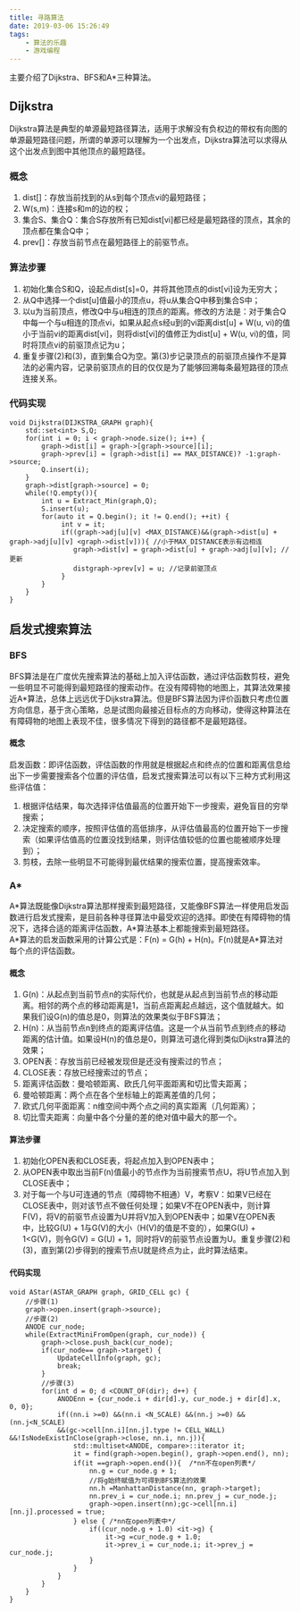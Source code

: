 ```yaml
---
title: 寻路算法
date: 2019-03-06 15:26:49
tags:
    - 算法的乐趣
    - 游戏编程
---
```


主要介绍了Dijkstra、BFS和A*三种算法。

<!-- more -->

## Dijkstra
Dijkstra算法是典型的单源最短路径算法，适用于求解没有负权边的带权有向图的单源最短路径问题，所谓的单源可以理解为一个出发点，Dijkstra算法可以求得从这个出发点到图中其他顶点的最短路径。
### 概念
1. dist[]：存放当前找到的从s到每个顶点vi的最短路径；
2. W(s,m)：连接s和m的边的权；
3. 集合S、集合Q：集合S存放所有已知dist[vi]都已经是最短路径的顶点，其余的顶点都在集合Q中；
4. prev[]：存放当前节点在最短路径上的前驱节点。

### 算法步骤
1. 初始化集合S和Q，设起点dist[s]=0，并将其他顶点的dist[vi]设为无穷大；
2. 从Q中选择一个dist[u]值最小的顶点u，将u从集合Q中移到集合S中；
3. 以u为当前顶点，修改Q中与u相连的顶点的距离。修改的方法是：对于集合Q中每一个与u相连的顶点vi，如果从起点s经u到的vi距离dist[u] + W(u, vi)的值小于当前vi的距离dist[vi]，则将dist[vi]的值修正为dist[u] + W(u, vi)的值，同时将顶点vi的前驱顶点记为u；
4. 重复步骤(2)和(3)，直到集合Q为空。第(3)步记录顶点的前驱顶点操作不是算法的必需内容，记录前驱顶点的目的仅仅是为了能够回溯每条最短路径的顶点连接关系。

### 代码实现
```
void Dijkstra(DIJKSTRA_GRAPH graph){
    std::set<int> S,Q;
    for(int i = 0; i < graph->node.size(); i++) {
        graph->dist[i] = graph->[graph->source][i];
        graph->prev[i] = (graph->dist[i] == MAX_DISTANCE)? -1:graph->source;
        Q.insert(i);
    }
    graph->dist[graph->source] = 0;
    while(!Q.empty()){
        int u = Extract_Min(graph,Q);
        S.insert(u);
        for(auto it = Q.begin(); it != Q.end(); ++it) { 
             int v = it;
             if((graph->adj[u][v] <MAX_DISTANCE)&&(graph->dist[u] + graph->adj[u][v] <graph->dist[v])){ //小于MAX_DISTANCE表示有边相连 
                graph->dist[v] = graph->dist[u] + graph->adj[u][v]; //更新
                distgraph->prev[v] = u; //记录前驱顶点 
             } 
        }
    }
}
```

## 启发式搜索算法

### BFS
BFS算法是在广度优先搜索算法的基础上加入评估函数，通过评估函数剪枝，避免一些明显不可能得到最短路径的搜索动作。在没有障碍物的地图上，其算法效果接近A*算法，总体上远远优于Dijkstra算法。但是BFS算法因为评价函数只考虑位置方向信息，基于贪心策略，总是试图向最接近目标点的方向移动，使得这种算法在有障碍物的地图上表现不佳，很多情况下得到的路径都不是最短路径。

#### 概念
启发函数：即评估函数，评估函数的作用就是根据起点和终点的位置和距离信息给出下一步需要搜索各个位置的评估值，启发式搜索算法可以有以下三种方式利用这些评估值：  
1. 根据评估结果，每次选择评估值最高的位置开始下一步搜索，避免盲目的穷举搜索；  
2. 决定搜索的顺序，按照评估值的高低排序，从评估值最高的位置开始下一步搜索（如果评估值高的位置没找到结果，则评估值较低的位置也能被顺序处理到）；  
3. 剪枝，去除一些明显不可能得到最优结果的搜索位置，提高搜索效率。

### A\*
A\*算法既能像Dijkstra算法那样搜索到最短路径，又能像BFS算法一样使用启发函数进行启发式搜索，是目前各种寻径算法中最受欢迎的选择。即使在有障碍物的情况下，选择合适的距离评估函数，A\*算法基本上都能搜索到最短路径。  
A\*算法的启发函数采用的计算公式是：F(n) = G(h) + H(n)。F(n)就是A\*算法对每个点的评估函数。

#### 概念
1. G(n)：从起点到当前节点n的实际代价，也就是从起点到当前节点的移动距离。相邻的两个点的移动距离是1，当前点距离起点越远，这个值就越大。如果我们设G(n)的值总是0，则算法的效果类似于BFS算法；
2. H(n)：从当前节点n到终点的距离评估值。这是一个从当前节点到终点的移动距离的估计值。如果设H(n)的值总是0，则算法可退化得到类似Dijkstra算法的效果；
3. OPEN表：存放当前已经被发现但是还没有搜索过的节点；
4. CLOSE表：存放已经搜索过的节点；
5. 距离评估函数：曼哈顿距离、欧氏几何平面距离和切比雪夫距离；
6. 曼哈顿距离：两个点在各个坐标轴上的距离差值的几何；
7. 欧式几何平面距离：n维空间中两个点之间的真实距离（几何距离）；
8. 切比雪夫距离：向量中各个分量的差的绝对值中最大的那一个。

#### 算法步骤
1. 初始化OPEN表和CLOSE表，将起点加入到OPEN表中；
2. 从OPEN表中取出当前F(n)值最小的节点作为当前搜索节点U，将U节点加入到CLOSE表中；
3. 对于每一个与U可连通的节点（障碍物不相通）V，考察V：如果V已经在CLOSE表中，则对该节点不做任何处理；如果V不在OPEN表中，则计算F(V)，将V的前驱节点设置为U并将V加入到OPEN表中；如果V在OPEN表中，比较G(U) + 1与G(V)的大小（H(V)的值是不变的），如果G(U) + 1<G(V)，则令G(V) = G(U) + 1，同时将V的前驱节点设置为U。重复步骤(2)和(3)，直到第(2)步得到的搜索节点U就是终点为止，此时算法结束。

#### 代码实现
```
void AStar(ASTAR_GRAPH graph, GRID_CELL gc) { 
    //步骤(1) 
    graph->open.insert(graph->source); 
    //步骤(2) 
    ANODE cur_node; 
    while(ExtractMiniFromOpen(graph, cur_node)) { 
        graph->close.push_back(cur_node); 
        if(cur_node== graph->target) { 
            UpdateCellInfo(graph, gc); 
            break; 
        } 
        //步骤(3) 
        for(int d = 0; d <COUNT_OF(dir); d++) { 
            ANODEnn = {cur_node.i + dir[d].y, cur_node.j + dir[d].x, 0, 0}; 
            if((nn.i >=0) &&(nn.i <N_SCALE) &&(nn.j >=0) &&(nn.j<N_SCALE) 
            &&(gc->cell[nn.i][nn.j].type != CELL_WALL) &&!IsNodeExistInClose(graph->close, nn.i, nn.j)){ 
                std::multiset<ANODE, compare>::iterator it; 
                it = find(graph->open.begin(), graph->open.end(), nn); 
                if(it ==graph->open.end()){  /*nn不在open列表*/ 
                    nn.g = cur_node.g + 1; 
                    //将g始终赋值为可得到BFS算法的效果 
                    nn.h =ManhattanDistance(nn, graph->target); 
                    nn.prev_i = cur_node.i; nn.prev_j = cur_node.j; 
                    graph->open.insert(nn);gc->cell[nn.i][nn.j].processed = true; 
                } else { /*nn在open列表中*/ 
                    if((cur_node.g + 1.0) <it->g) { 
                        it->g =cur_node.g + 1.0; 
                        it->prev_i = cur_node.i; it->prev_j = cur_node.j; 
                    } 
                } 
            } 
        } 
    } 
}
```
